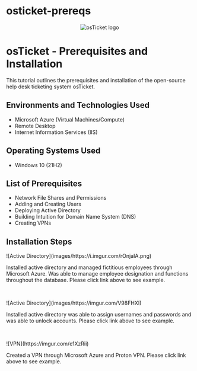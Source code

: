 # osticket-prereqs
<p align="center">
<img src="https://i.imgur.com/Clzj7Xs.png" alt="osTicket logo"/>
</p>

<h1>osTicket - Prerequisites and Installation</h1>
This tutorial outlines the prerequisites and installation of the open-source help desk ticketing system osTicket.<br />

<h2>Environments and Technologies Used</h2>

- Microsoft Azure (Virtual Machines/Compute)
- Remote Desktop
- Internet Information Services (IIS)

<h2>Operating Systems Used </h2>

- Windows 10</b> (21H2)

<h2>List of Prerequisites</h2>

- Network File Shares and Permissions
- Adding and Creating Users
- Deploying Active Directory 
- Building Intuition for Domain Name System (DNS)
- Creating VPNs 

<h2>Installation Steps</h2>

<p>
![Active Directory](images/https://i.imgur.com/rOnjaIA.png)
</p>
<p>
Installed active directory and managed fictitious employees through Microsoft Azure.  Was able to manage employee designation and functions throughout the database. Please click link above to see example.    
</p>
<br />

<p>
  ![Active Directory](images/https://imgur.com/V98FHXI)
</p>
<p>
Installed active directory was able to assign usernames and passwords and was able to unlock accounts. Please click link above to see example.  
</p>
<br />

<p>
![VPN](https://imgur.com/e1XzRii)
</p>
<p>
Created a VPN through Microsoft Azure and Proton VPN.  Please click link above to see example.  
</p>
<br />
